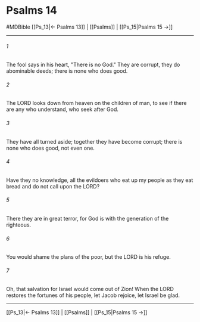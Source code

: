 # Psalms 14
#MDBible
[[Ps_13|← Psalms 13]] | [[Psalms]] | [[Ps_15|Psalms 15 →]]

***

###### 1 
The fool says in his heart, "There is no God." They are corrupt, they do abominable deeds; there is none who does good. 

###### 2 
The LORD looks down from heaven on the children of man, to see if there are any who understand, who seek after God. 

###### 3 
They have all turned aside; together they have become corrupt; there is none who does good, not even one. 

###### 4 
Have they no knowledge, all the evildoers who eat up my people as they eat bread and do not call upon the LORD? 

###### 5 
There they are in great terror, for God is with the generation of the righteous. 

###### 6 
You would shame the plans of the poor, but the LORD is his refuge. 

###### 7 
Oh, that salvation for Israel would come out of Zion! When the LORD restores the fortunes of his people, let Jacob rejoice, let Israel be glad. 

***

[[Ps_13|← Psalms 13]] | [[Psalms]] | [[Ps_15|Psalms 15 →]]

